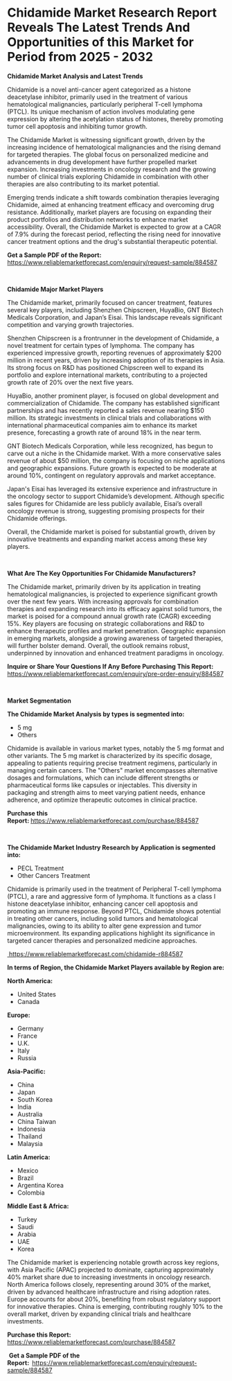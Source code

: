 <p><h1>Chidamide Market Research Report Reveals The Latest Trends And Opportunities of this Market for Period from 2025 - 2032</h1></p><p><strong>Chidamide Market Analysis and Latest Trends</strong></p>
<p><p>Chidamide is a novel anti-cancer agent categorized as a histone deacetylase inhibitor, primarily used in the treatment of various hematological malignancies, particularly peripheral T-cell lymphoma (PTCL). Its unique mechanism of action involves modulating gene expression by altering the acetylation status of histones, thereby promoting tumor cell apoptosis and inhibiting tumor growth.</p><p>The Chidamide Market is witnessing significant growth, driven by the increasing incidence of hematological malignancies and the rising demand for targeted therapies. The global focus on personalized medicine and advancements in drug development have further propelled market expansion. Increasing investments in oncology research and the growing number of clinical trials exploring Chidamide in combination with other therapies are also contributing to its market potential.</p><p>Emerging trends indicate a shift towards combination therapies leveraging Chidamide, aimed at enhancing treatment efficacy and overcoming drug resistance. Additionally, market players are focusing on expanding their product portfolios and distribution networks to enhance market accessibility. Overall, the Chidamide Market is expected to grow at a CAGR of 7.9% during the forecast period, reflecting the rising need for innovative cancer treatment options and the drug's substantial therapeutic potential.</p></p>
<p><strong>Get a Sample PDF of the Report:&nbsp;</strong> <a href="https://www.reliablemarketforecast.com/enquiry/request-sample/884587?utm_campaign=2603&utm_medium=2&utm_source=Github&utm_content=ia&utm_term=19042025&utm_id=chidamide">https://www.reliablemarketforecast.com/enquiry/request-sample/884587</a></p>
<p>&nbsp;</p>
<p><strong>Chidamide Major Market Players</strong></p>
<p><p>The Chidamide market, primarily focused on cancer treatment, features several key players, including Shenzhen Chipscreen, HuyaBio, GNT Biotech Medicals Corporation, and Japan’s Eisai. This landscape reveals significant competition and varying growth trajectories.</p><p>Shenzhen Chipscreen is a frontrunner in the development of Chidamide, a novel treatment for certain types of lymphoma. The company has experienced impressive growth, reporting revenues of approximately $200 million in recent years, driven by increasing adoption of its therapies in Asia. Its strong focus on R&D has positioned Chipscreen well to expand its portfolio and explore international markets, contributing to a projected growth rate of 20% over the next five years.</p><p>HuyaBio, another prominent player, is focused on global development and commercialization of Chidamide. The company has established significant partnerships and has recently reported a sales revenue nearing $150 million. Its strategic investments in clinical trials and collaborations with international pharmaceutical companies aim to enhance its market presence, forecasting a growth rate of around 18% in the near term.</p><p>GNT Biotech Medicals Corporation, while less recognized, has begun to carve out a niche in the Chidamide market. With a more conservative sales revenue of about $50 million, the company is focusing on niche applications and geographic expansions. Future growth is expected to be moderate at around 10%, contingent on regulatory approvals and market acceptance.</p><p>Japan's Eisai has leveraged its extensive experience and infrastructure in the oncology sector to support Chidamide’s development. Although specific sales figures for Chidamide are less publicly available, Eisai’s overall oncology revenue is strong, suggesting promising prospects for their Chidamide offerings.</p><p>Overall, the Chidamide market is poised for substantial growth, driven by innovative treatments and expanding market access among these key players.</p></p>
<p>&nbsp;</p>
<p><strong>What Are The Key Opportunities For Chidamide Manufacturers?</strong></p>
<p><p>The Chidamide market, primarily driven by its application in treating hematological malignancies, is projected to experience significant growth over the next few years. With increasing approvals for combination therapies and expanding research into its efficacy against solid tumors, the market is poised for a compound annual growth rate (CAGR) exceeding 15%. Key players are focusing on strategic collaborations and R&D to enhance therapeutic profiles and market penetration. Geographic expansion in emerging markets, alongside a growing awareness of targeted therapies, will further bolster demand. Overall, the outlook remains robust, underpinned by innovation and enhanced treatment paradigms in oncology.</p></p>
<p><strong>Inquire or Share Your Questions If Any Before Purchasing This Report:</strong> <a href="https://www.reliablemarketforecast.com/enquiry/pre-order-enquiry/884587?utm_campaign=2603&utm_medium=2&utm_source=Github&utm_content=ia&utm_term=19042025&utm_id=chidamide">https://www.reliablemarketforecast.com/enquiry/pre-order-enquiry/884587</a></p>
<p>&nbsp;</p>
<p><strong>Market Segmentation</strong></p>
<p><strong>The Chidamide Market Analysis by types is segmented into:</strong></p>
<p><ul><li>5 mg</li><li>Others</li></ul></p>
<p><p>Chidamide is available in various market types, notably the 5 mg format and other variants. The 5 mg market is characterized by its specific dosage, appealing to patients requiring precise treatment regimens, particularly in managing certain cancers. The "Others" market encompasses alternative dosages and formulations, which can include different strengths or pharmaceutical forms like capsules or injectables. This diversity in packaging and strength aims to meet varying patient needs, enhance adherence, and optimize therapeutic outcomes in clinical practice.</p></p>
<p><strong>Purchase this Report:&nbsp;</strong><a href="https://www.reliablemarketforecast.com/purchase/884587?utm_campaign=2603&utm_medium=2&utm_source=Github&utm_content=ia&utm_term=19042025&utm_id=chidamide">https://www.reliablemarketforecast.com/purchase/884587</a></p>
<p>&nbsp;</p>
<p><strong>The Chidamide Market Industry Research by Application is segmented into:</strong></p>
<p><ul><li>PECL Treatment</li><li>Other Cancers Treatment</li></ul></p>
<p><p>Chidamide is primarily used in the treatment of Peripheral T-cell lymphoma (PTCL), a rare and aggressive form of lymphoma. It functions as a class I histone deacetylase inhibitor, enhancing cancer cell apoptosis and promoting an immune response. Beyond PTCL, Chidamide shows potential in treating other cancers, including solid tumors and hematological malignancies, owing to its ability to alter gene expression and tumor microenvironment. Its expanding applications highlight its significance in targeted cancer therapies and personalized medicine approaches.</p></p>
<p><a href="https://www.reliablemarketforecast.com/chidamide-r884587?utm_campaign=2603&utm_medium=2&utm_source=Github&utm_content=ia&utm_term=19042025&utm_id=chidamide">&nbsp;https://www.reliablemarketforecast.com/chidamide-r884587</a></p>
<p><strong>In terms of Region, the Chidamide Market Players available by Region are:</strong></p>
<p>
    <p> <strong> North America: </strong>
        <ul>
            <li>United States</li>
            <li>Canada</li>
        </ul>
        </p> 
    <p> <strong> Europe: </strong>
        <ul>
            <li>Germany</li>
            <li>France</li>
            <li>U.K.</li>
            <li>Italy</li>
            <li>Russia</li>
        </ul>
        </p> 
    <p> <strong> Asia-Pacific: </strong>
        <ul>
            <li>China</li>
            <li>Japan</li>
            <li>South Korea</li>
            <li>India</li>
            <li>Australia</li>
            <li>China Taiwan</li>
            <li>Indonesia</li>
            <li>Thailand</li>
            <li>Malaysia</li>
        </ul>
        </p> 
    <p> <strong> Latin America: </strong>
        <ul>
            <li>Mexico</li>
            <li>Brazil</li>
            <li>Argentina Korea</li>
            <li>Colombia</li>
        </ul>
        </p> 
    <p> <strong> Middle East & Africa: </strong>
        <ul>
            <li>Turkey</li>
            <li>Saudi</li>
            <li>Arabia</li>
            <li>UAE</li>
            <li>Korea</li>
        </ul>
    </p>
    </p>
<p><p>The Chidamide market is experiencing notable growth across key regions, with Asia Pacific (APAC) projected to dominate, capturing approximately 40% market share due to increasing investments in oncology research. North America follows closely, representing around 30% of the market, driven by advanced healthcare infrastructure and rising adoption rates. Europe accounts for about 20%, benefiting from robust regulatory support for innovative therapies. China is emerging, contributing roughly 10% to the overall market, driven by expanding clinical trials and healthcare investments.</p></p>
<p><strong>Purchase this Report: </strong><a href="https://www.reliablemarketforecast.com/purchase/884587?utm_campaign=2603&utm_medium=2&utm_source=Github&utm_content=ia&utm_term=19042025&utm_id=chidamide">https://www.reliablemarketforecast.com/purchase/884587</a></p>
<p>&nbsp;<strong>Get a Sample PDF of the Report:&nbsp;&nbsp;</strong><a href="https://www.reliablemarketforecast.com/enquiry/request-sample/884587?utm_campaign=2603&utm_medium=2&utm_source=Github&utm_content=ia&utm_term=19042025&utm_id=chidamide">https://www.reliablemarketforecast.com/enquiry/request-sample/884587</a></p>
<p><strong></strong></p>
<p><p></p><p></p><p></p></p>